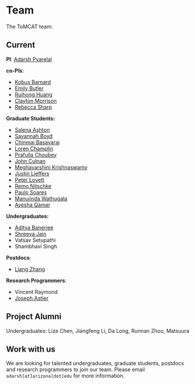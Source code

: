 Team
====

The ToMCAT team:

Current
-------

**PI**: [Adarsh Pyarelal](http://adarsh.cc)

**co-PIs**:

- [Kobus Barnard](http://kobus.ca)
- [Emily Butler](https://cals.arizona.edu/fcs/faculty/emily_butler)
- [Ruihong Huang](https://people.engr.tamu.edu/huangrh/index.html)
- [Clayton Morrison](https://ml4ai.github.io/people/clayton/)
- [Rebecca Sharp](https://scholar.google.com/citations?user=IZlAzi0AAAAJ&hl=en&oi=ao)

**Graduate Students:**
- [Salena Ashton](https://github.com/SalenaAshton)
- [Savannah Boyd](https://cals.arizona.edu/fcs/grad/savannah_boyd)
- [Chinmai Basavaraj](https://www.cs.arizona.edu/person/chinmai-basavaraj-0)
- [Loren Champlin](https://ischool.arizona.edu/people/loren-champlin)
- [Prafulla Choubey](https://sites.google.com/view/prafulla-choubey/)
- [John Culnan](https://linguistics.arizona.edu/user/john-culnan)
- [Meghavarshini Krishnaswamy](https://linguistics.arizona.edu/user/meghavarshini-krishnaswamy)
- [Justin Lieffers](https://w3.physics.arizona.edu/people/justin-lieffers)
- [Peter Lovett](https://www.cs.arizona.edu/person/peter-lovett)
- [Remo Nitschke](https://linguistics.arizona.edu/user/remo-nitschke)
- [Paulo Soares](https://www.cs.arizona.edu/person/paulo-soares)
- [Manujinda Wathugala](https://www.cs.arizona.edu/person/manujinda-wathugala)
- [Ayesha Qamar](https://www.linkedin.com/in/ayesha-qamar-559556197)

**Undergraduates:**
- [Aditya Banerjee](https://github.com/Adi-UA)
- [Shreeya Jain](https://www.linkedin.com/in/shreeya-jain-0b4438122)
- Vatsav Setupathi
- Shambhavi Singh

**Postdocs**:
- [Liang Zhang](https://www.linkedin.com/in/liang-leon-zhang/)

**Research Programmers**:
- Vincent Raymond
- [Joseph Astier](https://github.com/jastier)

Project Alumni
--------------

Undergraduates: Lize Chen, Jiangfeng Li, Da Long, Runnan Zhou, Matsuura

Work with us
------------

We are looking for talented undergraduates, graduate students, postdocs and
research programmers to join our team. Please email `adarsh[at]arizona[dot]edu`
for more information.
